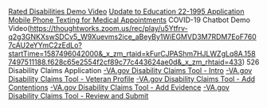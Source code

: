 [Rated Disabilities Demo Video](https://www.youtube.com/watch?v=ugDA0Tc_ta4&feature=youtu.be) 
[Update to Education 22-1995 Application](https://www.youtube.com/watch?v=AkXu3OHOPpI&feature=youtu.be)
[Mobile Phone Texting for Medical Appointments](https://www.youtube.com/watch?v=mSp6tasMJqc&feature=youtu.be)
COVID-19 Chatbot Demo Video(https://thoughtworks.zoom.us/rec/play/u5Ytfrv-q2g3GNKXswSDCv5_W9Xuevms2ice_aBeyBy1WiEGMVD3M7RDM7EoF7607cAU2eYYmC2zEdLo?startTime=1587496042000&_x_zm_rtaid=kFurCJPAShm7HJLWZgLq8A.1587497511188.f628c65e2554f2cf89c77c443624ae0d&_x_zm_rhtaid=433)
526 Disability Claims Application
  [-VA.gov Disability Claims Tool - Intro](https://www.youtube.com/watch?v=I_hn7Xv6KZI&feature=youtu.be)
  [-VA.gov Disability Claims Tool - Veteran Profile](https://www.youtube.com/watch?v=2KR8K8MQSVs&feature=youtu.be)
  [-VA.gov Disability Claims Tool - Add Contentions](https://www.youtube.com/watch?v=uY6OrcwOalw&feature=youtu.be)
  [-VA.gov Disability Claims Tool - Add Evidence](https://www.youtube.com/watch?v=Ekb-lU6bH0A&feature=youtu.be)
  [-VA.gov Disability Claims Tool - Review and Submit](https://www.youtube.com/watch?v=-a4BauA9iD0&feature=youtu.be)
